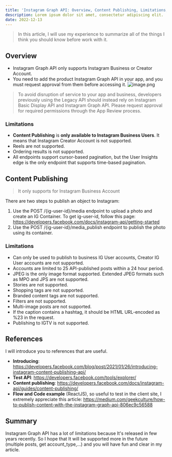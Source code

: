 ```yaml
---
title: 'Instagram Graph API: Overview, Content Publishing, Limitations, and References to do quickly'
description: Lorem ipsum dolor sit amet, consectetur adipiscing elit.
date: 2022-12-13
---
```



>  In this article, I will use my experience to summarize all of the things I think you should know before work with it.

## Overview
- Instagram Graph API only supports Instagram Business or Creator Account.
- You need to add the product Instagram Graph API in your app, and you must request approval from them before accessing it.
  ![image.png](https://cdn.hashnode.com/res/hashnode/image/upload/v1626023691157/tao4brX2qy.png)
> To avoid disruption of service to your app and business, developers previously using the Legacy API should instead rely on Instagram Basic Display API and Instagram Graph API. Please request approval for required permissions through the App Review process.

### Limitations

- **Content Publishing** is **only available to Instagram Business Users**. It means that Instagram Creator Account is not supported.
- Reels are not supported.
- Ordering results is not supported.
- All endpoints support cursor-based pagination, but the User Insights edge is the only endpoint that supports time-based pagination.

## Content Publishing

> It only supports for Instagram Business Account

There are two steps to publish an object to Instagram:

1. Use the POST /{ig-user-id}/media endpoint to upload a photo and create an IG Container. To get ig-user-id, follow this page: https://developers.facebook.com/docs/instagram-api/getting-started
2. Use the POST /{ig-user-id}/media_publish endpoint to publish the photo using its container.

### Limitations

- Can only be used to publish to business IG User accounts, Creator IG User accounts are not supported.
- Accounts are limited to 25 API-published posts within a 24 hour period.
- JPEG is the only image format supported. Extended JPEG formats such as MPO and JPS are not supported.
- Stories are not supported.
- Shopping tags are not supported.
- Branded content tags are not supported.
- Filters are not supported.
- Multi-image posts are not supported.
- If the caption contains a hashtag, it should be HTML URL-encoded as %23 in the request.
- Publishing to IGTV is not supported.

## References

I will introduce you to references that are useful.

- **Introducing**: https://developers.facebook.com/blog/post/2021/01/26/introducing-instagram-content-publishing-api/
- **Test API**: https://developers.facebook.com/tools/explorer/
- **Content publishing**: https://developers.facebook.com/docs/instagram-api/guides/content-publishing/
- **Flow and Code example** (ReactJS), so useful to test in the client site, I extremely appreciate this article: https://medium.com/geekculture/how-to-publish-content-with-the-instagram-graph-api-806ec9c56588

## Summary

Instagram Graph API has a lot of limitations because It's released in few years recently. So I hope that It will be supported more in the future (multiple posts, get account_type,…) and you will have fun and clear in my article.

